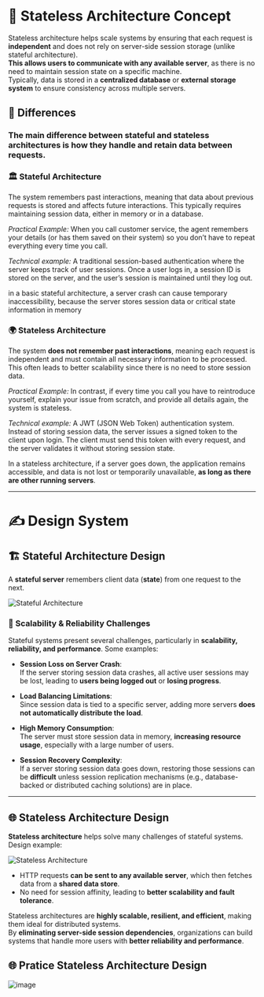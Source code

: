 # 🛫 Stateless Architecture Concept  

Stateless architecture helps scale systems by ensuring that each request is **independent** and does not rely on server-side session storage (unlike stateful architecture).  
**This allows users to communicate with any available server**, as there is no need to maintain session state on a specific machine.  
Typically, data is stored in a **centralized database** or **external storage system** to ensure consistency across multiple servers.  

## 📑 Differences  
### The main difference between stateful and stateless architectures is how they handle and retain data between requests.

### 🏛️ Stateful Architecture  
The system remembers past interactions, meaning that data about previous requests is stored and affects future interactions. This typically requires maintaining session data, either in memory or in a database. 

*Practical Example:* When you call customer service, the agent remembers your details (or has them saved on their system) so you don’t have to repeat everything every time you call.

*Technical example:* A traditional session-based authentication where the server keeps track of user sessions. Once a user logs in, a session ID is stored on the server, and the user’s session is maintained until they log out.

in a basic stateful architecture, a server crash can cause temporary inaccessibility, because the server stores session data or critical state information in memory

### 🌍 Stateless Architecture  
The system **does not remember past interactions**, meaning each request is independent and must contain all necessary information to be processed. This often leads to better scalability since there is no need to store session data. 

*Practical Example:* In contrast, if every time you call you have to reintroduce yourself, explain your issue from scratch, and provide all details again, the system is stateless.

*Technical example:* A JWT (JSON Web Token) authentication system. Instead of storing session data, the server issues a signed token to the client upon login. The client must send this token with every request, and the server validates it without storing session state.

In a stateless architecture, if a server goes down, the application remains accessible, and data is not lost or temporarily unavailable, **as long as there are other running servers**.

---

# ✍️ Design System  

## 🏗️ Stateful Architecture Design  
A **stateful server** remembers client data (**state**) from one request to the next.  

![Stateful Architecture](https://github.com/user-attachments/assets/83d12dbc-4642-4ef7-ad04-c69dff2b28af)  

### 🚨 Scalability & Reliability Challenges  
Stateful systems present several challenges, particularly in **scalability, reliability, and performance**. Some examples:  

- **Session Loss on Server Crash**:  
  If the server storing session data crashes, all active user sessions may be lost, leading to **users being logged out** or **losing progress**.  

- **Load Balancing Limitations**:  
  Since session data is tied to a specific server, adding more servers **does not automatically distribute the load**.  

- **High Memory Consumption**:  
  The server must store session data in memory, **increasing resource usage**, especially with a large number of users.  

- **Session Recovery Complexity**:  
  If a server storing session data goes down, restoring those sessions can be **difficult** unless session replication mechanisms (e.g., database-backed or distributed caching solutions) are in place.  

---

## 🌐 Stateless Architecture Design  
**Stateless architecture** helps solve many challenges of stateful systems.  
Design example:  

![Stateless Architecture](https://github.com/user-attachments/assets/60a18f59-29fe-48c7-89e9-d57f4496f496)  

- HTTP requests **can be sent to any available server**, which then fetches data from a **shared data store**.  
- No need for session affinity, leading to **better scalability and fault tolerance**.  

Stateless architectures are **highly scalable, resilient, and efficient**, making them ideal for distributed systems.  
By **eliminating server-side session dependencies**, organizations can build systems that handle more users with **better reliability and performance**.  

## 🌐 Pratice Stateless Architecture Design  

![image](https://github.com/user-attachments/assets/4f768a8e-e0eb-4084-94fc-51ff52cd5a24)



